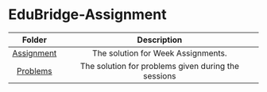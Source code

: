 # EduBridge-Assignment 
|Folder                                                                                  |Description                        |  
|:--------------------------------------------------------------------------------------:|:---------------------------------:|
|[Assignment](https://github.com/knavee12345/EduBridge-Assignment/tree/main/Assignment) |The solution for Week Assignments.|  
|[Problems](https://github.com/knavee12345/EduBridge-Assignment/tree/main/Problems) |The solution for problems given during the sessions|.  

